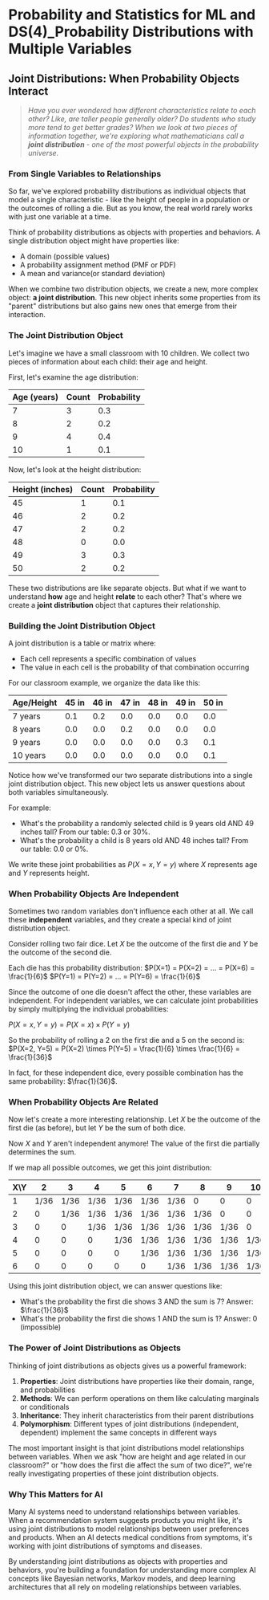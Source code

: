 # Probability and Statistics for ML and DS(4)_Probability Distributions with Multiple Variables

## Joint Distributions: When Probability Objects Interact

> *Have you ever wondered how different characteristics relate to each other? Like, are taller people generally older? Do students who study more tend to get better grades? When we look at two pieces of information together, we're exploring what mathematicians call a **joint distribution** - one of the most powerful objects in the probability universe.*

### From Single Variables to Relationships

So far, we've explored probability distributions as individual objects that model a single characteristic - like the height of people in a population or the outcomes of rolling a die. But as you know, the real world rarely works with just one variable at a time.

Think of probability distributions as objects with properties and behaviors. A single distribution object might have properties like:
- A domain (possible values)
- A probability assignment method (PMF or PDF)
- A mean and variance(or standard deviation)

When we combine two distribution objects, we create a new, more complex object: **a joint distribution**. This new object inherits some properties from its "parent" distributions but also gains new ones that emerge from their interaction.

### The Joint Distribution Object

Let's imagine we have a small classroom with 10 children. We collect two pieces of information about each child: their age and height.

First, let's examine the age distribution:

| Age (years) | Count | Probability |
|-------------|-------|------------|
| 7           | 3     | 0.3        |
| 8           | 2     | 0.2        |
| 9           | 4     | 0.4        |
| 10          | 1     | 0.1        |

Now, let's look at the height distribution:

| Height (inches) | Count | Probability |
|-----------------|-------|------------|
| 45              | 1     | 0.1        |
| 46              | 2     | 0.2        |
| 47              | 2     | 0.2        |
| 48              | 0     | 0.0        |
| 49              | 3     | 0.3        |
| 50              | 2     | 0.2        |

These two distributions are like separate objects. But what if we want to understand **how** age and height **relate** to each other? That's where we create a **joint distribution** object that captures their relationship.

### Building the Joint Distribution Object

A joint distribution is a table or matrix where:
- Each cell represents a specific combination of values
- The value in each cell is the probability of that combination occurring

For our classroom example, we organize the data like this:

| Age/Height | 45 in | 46 in | 47 in | 48 in | 49 in | 50 in |
|------------|-------|-------|-------|-------|-------|-------|
| 7 years    | 0.1   | 0.2   | 0.0   | 0.0   | 0.0   | 0.0   |
| 8 years    | 0.0   | 0.0   | 0.2   | 0.0   | 0.0   | 0.0   |
| 9 years    | 0.0   | 0.0   | 0.0   | 0.0   | 0.3   | 0.1   |
| 10 years   | 0.0   | 0.0   | 0.0   | 0.0   | 0.0   | 0.1   |

Notice how we've transformed our two separate distributions into a single joint distribution object. This new object lets us answer questions about both variables simultaneously.

For example:
- What's the probability a randomly selected child is 9 years old AND 49 inches tall? From our table: 0.3 or 30%.
- What's the probability a child is 8 years old AND 48 inches tall? From our table: 0.0 or 0%.

We write these joint probabilities as $P(X=x, Y=y)$ where $X$ represents age and $Y$ represents height.

### When Probability Objects Are Independent

Sometimes two random variables don't influence each other at all. We call these **independent** variables, and they create a special kind of joint distribution object.

Consider rolling two fair dice. Let $X$ be the outcome of the first die and $Y$ be the outcome of the second die.

Each die has this probability distribution:
$P(X=1) = P(X=2) = ... = P(X=6) = \frac{1}{6}$
$P(Y=1) = P(Y=2) = ... = P(Y=6) = \frac{1}{6}$

Since the outcome of one die doesn't affect the other, these variables are independent. For independent variables, we can calculate joint probabilities by simply multiplying the individual probabilities:

$P(X=x, Y=y) = P(X=x) \times P(Y=y)$

So the probability of rolling a 2 on the first die and a 5 on the second is:
$P(X=2, Y=5) = P(X=2) \times P(Y=5) = \frac{1}{6} \times \frac{1}{6} = \frac{1}{36}$

In fact, for these independent dice, every possible combination has the same probability: $\frac{1}{36}$.

### When Probability Objects Are Related

Now let's create a more interesting relationship. Let $X$ be the outcome of the first die (as before), but let $Y$ be the sum of both dice.

Now $X$ and $Y$ aren't independent anymore! The value of the first die partially determines the sum.

If we map all possible outcomes, we get this joint distribution:

| X\Y | 2 | 3 | 4 | 5 | 6 | 7 | 8 | 9 | 10 | 11 | 12 |
|-----|---|---|---|---|---|---|---|---|----|----|----|
| 1   |1/36|1/36|1/36|1/36|1/36|1/36|0|0|0|0|0|
| 2   |0|1/36|1/36|1/36|1/36|1/36|1/36|0|0|0|0|
| 3   |0|0|1/36|1/36|1/36|1/36|1/36|1/36|0|0|0|
| 4   |0|0|0|1/36|1/36|1/36|1/36|1/36|1/36|0|0|
| 5   |0|0|0|0|1/36|1/36|1/36|1/36|1/36|1/36|0|
| 6   |0|0|0|0|0|1/36|1/36|1/36|1/36|1/36|1/36|

Using this joint distribution object, we can answer questions like:
- What's the probability the first die shows 3 AND the sum is 7? Answer: $\frac{1}{36}$
- What's the probability the first die shows 1 AND the sum is 1? Answer: 0 (impossible)

### The Power of Joint Distributions as Objects

Thinking of joint distributions as objects gives us a powerful framework:

1. **Properties**: Joint distributions have properties like their domain, range, and probabilities
2. **Methods**: We can perform operations on them like calculating marginals or conditionals
3. **Inheritance**: They inherit characteristics from their parent distributions
4. **Polymorphism**: Different types of joint distributions (independent, dependent) implement the same concepts in different ways

The most important insight is that joint distributions model relationships between variables. When we ask "how are height and age related in our classroom?" or "how does the first die affect the sum of two dice?", we're really investigating properties of these joint distribution objects.

### Why This Matters for AI

Many AI systems need to understand relationships between variables. When a recommendation system suggests products you might like, it's using joint distributions to model relationships between user preferences and products. When an AI detects medical conditions from symptoms, it's working with joint distributions of symptoms and diseases.

By understanding joint distributions as objects with properties and behaviors, you're building a foundation for understanding more complex AI concepts like Bayesian networks, Markov models, and deep learning architectures that all rely on modeling relationships between variables.
